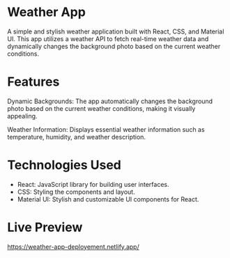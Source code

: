 
# Weather App
A simple and stylish weather application built with React, CSS, and Material UI. This app utilizes a weather API to fetch real-time weather data and dynamically changes the background photo based on the current weather conditions.

# Features
Dynamic Backgrounds: The app automatically changes the background photo based on the current weather conditions, making it visually appealing.

Weather Information: Displays essential weather information such as temperature, humidity, and weather description.

# Technologies Used
- React: JavaScript library for building user interfaces.
- CSS: Styling the components and layout.
- Material UI: Stylish and customizable UI components for React.

# Live Preview

https://weather-app-deployement.netlify.app/

